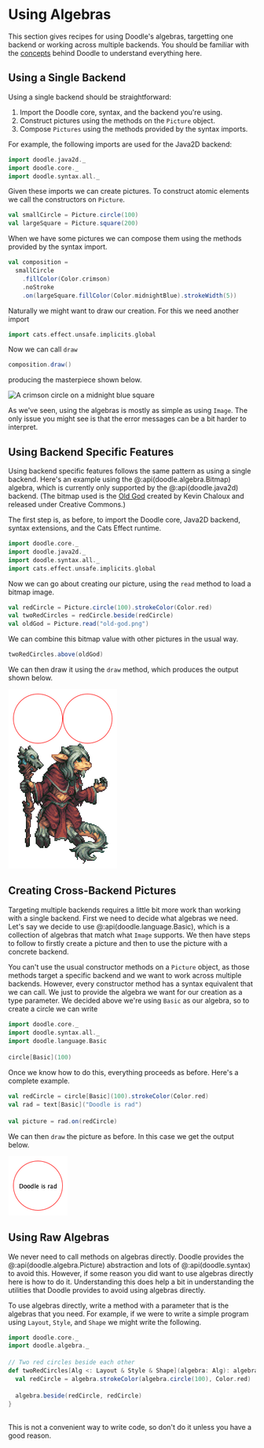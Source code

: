 # Using Algebras

This section gives recipes for using Doodle's algebras, targetting one backend or working across multiple backends. You should be familiar with the [concepts](../concepts/README.md) behind Doodle to understand everything here.


## Using a Single Backend

Using a single backend should be straightforward:

1. Import the Doodle core, syntax, and the backend you're using.
2. Construct pictures using the methods on the `Picture` object.
3. Compose `Pictures` using the methods provided by the syntax imports.

For example, the following imports are used for the Java2D backend:

```scala mdoc:silent
import doodle.java2d._
import doodle.core._
import doodle.syntax.all._
```

Given these imports we can create pictures. To construct atomic elements we call the constructors on `Picture`.

```scala mdoc:silent
val smallCircle = Picture.circle(100)
val largeSquare = Picture.square(200)
```

When we have some pictures we can compose them using the methods provided by the syntax import.

```scala mdoc:silent
val composition =
  smallCircle
    .fillColor(Color.crimson)
    .noStroke
    .on(largeSquare.fillColor(Color.midnightBlue).strokeWidth(5))
```

Naturally we might want to draw our creation. For this we need another import


```scala mdoc:silent
import cats.effect.unsafe.implicits.global
```

Now we can call `draw`

```scala
composition.draw()
```

producing the masterpiece shown below.

![A crimson circle on a midnight blue square](circle-square.png)

As we've seen, using the algebras is mostly as simple as using `Image`. The only issue you might see is that the error messages can be a bit harder to interpret.


## Using Backend Specific Features

Using backend specific features follows the same pattern as using a single backend. Here's an example using the @:api(doodle.algebra.Bitmap) algebra, which is currently only supported by the @:api(doodle.java2d) backend. (The bitmap used is the [Old God](https://www.deviantart.com/kaiseto/journal/Most-of-my-Pixel-Art-is-now-Creative-Commons-369510391) created by Kevin Chaloux and released under Creative Commons.)

The first step is, as before, to import the Doodle core, Java2D backend, syntax extensions, and the Cats Effect runtime.

```scala mdoc:reset:silent
import doodle.core._
import doodle.java2d._
import doodle.syntax.all._
import cats.effect.unsafe.implicits.global
```
Now we can go about creating our picture, using the `read` method to load a bitmap image.

```scala mdoc:silent
val redCircle = Picture.circle(100).strokeColor(Color.red)
val twoRedCircles = redCircle.beside(redCircle)
val oldGod = Picture.read("old-god.png")
```

We can combine this bitmap value with other pictures in the usual way.

```scala mdoc:silent
twoRedCircles.above(oldGod)
```

We can then draw it using the `draw` method, which produces the output shown below.

![Double suns rising over the Old God](suns-old-god.png)


## Creating Cross-Backend Pictures

Targeting multiple backends requires a little bit more work than working with a single backend. First we need to decide what algebras we need. Let's say we decide to use @:api(doodle.language.Basic), which is a collection of algebras that match what `Image` supports. We then have steps to follow to firstly create a picture and then to use the picture with a concrete backend.

You can't use the usual constructor methods on a `Picture` object, as those methods target a specific backend and we want to work across multiple backends. However, every constructor method has a syntax equivalent that we can call. We just to provide the algebra we want for our creation as a type parameter. We decided above we're using `Basic` as our algebra, so to create a circle we can write

```scala mdoc:reset:silent
import doodle.core._
import doodle.syntax.all._
import doodle.language.Basic

circle[Basic](100)
```

Once we know how to do this, everything proceeds as before. Here's a complete example.

```scala mdoc:silent
val redCircle = circle[Basic](100).strokeColor(Color.red)
val rad = text[Basic]("Doodle is rad")
  
val picture = rad.on(redCircle)
```

We can then `draw` the picture as before. In this case we get the output below.

![Doodle is rad, and so is tagless final style](basic-with-text.png)


## Using Raw Algebras

We never need to call methods on algebras directly. Doodle provides the @:api(doodle.algebra.Picture) abstraction and lots of @:api(doodle.syntax) to avoid this. However, if some reason you did want to use algebras directly here is how to do it. Understanding this does help a bit in understanding the utilities that Doodle provides to avoid using algebras directly.

To use algebras directly, write a method with a parameter that is the algebras that you need. For example, if we were to write a simple program using `Layout`, `Style`, and `Shape` we might write the following.

```scala mdoc:silent
import doodle.core._
import doodle.algebra._

// Two red circles beside each other
def twoRedCircles[Alg <: Layout & Style & Shape](algebra: Alg): algebra.Drawing[Unit] = {
  val redCircle = algebra.strokeColor(algebra.circle(100), Color.red)
  
  algebra.beside(redCircle, redCircle)
}
  
```

This is not a convenient way to write code, so don't do it unless you have a good reason.
